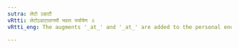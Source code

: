 ```yaml
---
sutra: लेटो ऽडाटौ
vRtti: लेटोऽडाटावागमौ भवतः पर्यायेण ॥
vRtti_eng: The augments '_at_' and '_at_' are added to the personal endings of the Vedic Subjunctive.

---
```

